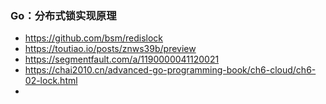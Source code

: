 ### Go：分布式锁实现原理
* https://github.com/bsm/redislock
* https://toutiao.io/posts/znws39b/preview
* https://segmentfault.com/a/1190000041120021
* https://chai2010.cn/advanced-go-programming-book/ch6-cloud/ch6-02-lock.html
* 
